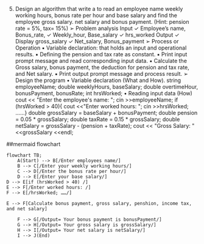 5. Design an algorithm that write a to read an employee name weekly working hours, 
bonus rate per hour and base salary and find the employee gross salary. net salary 
and bonus payment. (Hint: pension rate = 5%, tax= 15%)
➢ Problem analysis
Input
✓ Employee’s name, Bonus_rate,
✓ Weekly_hour, Base_salary
✓ hrs_worked
Output
✓ Display gross_salary
✓ Net_salary, Bonus_payment
➢ Process or Operation
▪ Variable declaration: that holds an input and operational results.
▪ Defining the pension and tax rate as constant.
▪ Print input prompt message and read corresponding input data.
▪ Calculate the Gross salary, bonus payment, the deduction for pension and tax rate, and Net 
salary.
▪ Print output prompt message and process result.
➢ Design the program
• Variable declaration (What and How).
string employeeName; double weeklyHours, baseSalary;
double overtimeHour, bonusPayment, bonusRate; int hrsWorked;
• Reading input data (How)
cout << "Enter the employee's name: "; cin >>employeeName;
if (hrsWorked > 40){ cout <<"Enter worked hours: "; cin >>hrsWorked; ……}
double grossSalary = baseSalary + bonusPayment; double pension = 0.05 * grossSalary; 
double taxRate = 0.15 * grossSalary; double netSalary = grossSalary - (pension + taxRate);
cout << "Gross Salary: " <<grossSalary <<endl;


##mermaid
flowchart 

```mermaid
flowchart TB;
    A(Start) --> B[/Enter employees name/]
    B --> C[/Enter your weekly working hours/]
    C --> D[/Enter the bonus rate per hour/]
    D --> E[/Enter your base salary/]  
D --> E[if (hrsWorked > 40) /]
E --> F[/Enter worked hours: /]
F --> E[/hrsWorked; ……/]

E --> F[Calculate bonus payment, gross salary, penshion, income tax, and net salary]
    
    F --> G[/Output= Your bonus payment is bonusPayment/]
    G --> H[/Output= Your gross salary is grossSalary/]
    H --> I[/Output= Your net salary is netSalary/]
    I --> J(End)
```

